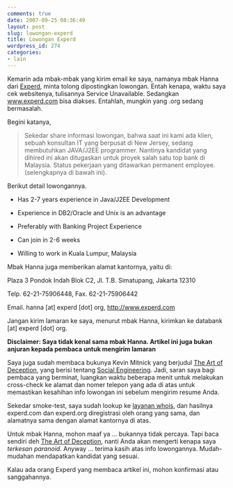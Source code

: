 ```yaml
---
comments: true
date: 2007-09-25 08:36:49
layout: post
slug: lowongan-experd
title: Lowongan Experd
wordpress_id: 274
categories:
- lain
---
```


Kemarin ada mbak-mbak yang kirim email ke saya, namanya mbak Hanna dari [Experd](http://www.experd.org), minta tolong dipostingkan lowongan. Entah kenapa, waktu saya cek websitenya, tulisannya Service Unavailable. Sedangkan www.experd.com bisa diakses. Entahlah, mungkin yang .org sedang bermasalah.

Begini katanya, 


> Sekedar share informasi lowongan, bahwa saat ini kami ada klien, sebuah konsultan IT yang berpusat di New Jersey, sedang membutuhkan JAVA/J2EE programmer. Nantinya kandidat yang dihired ini akan ditugaskan untuk proyek salah satu top bank di Malaysia. Status pekerjaan yang ditawarkan permanent employee. (selengkapnya di bawah ini).



Berikut detail lowongannya. 



	
  * Has 2-7 years experience in Java/J2EE Development

	
  * Experience in DB2/Oracle and Unix is an advantage

	
  * Preferably with Banking Project Experience

	
  * Can join in 2-6 weeks

	
  * Willing to work in Kuala Lumpur, Malaysia



Mbak Hanna juga memberikan alamat kantornya, yaitu di: 

Plaza 3 Pondok Indah Blok C2, Jl. T.B. Simatupang, Jakarta 12310   

Telp. 62-21-75906448, Fax. 62-21-75906442   

Email. hanna [at] experd [dot] org, http://www.experd.com 

Jangan kirim lamaran ke saya, menurut mbak Hanna, kirimkan ke databank [at] experd [dot] org. 

**Disclaimer: Saya tidak kenal sama mbak Hanna. Artikel ini juga bukan anjuran kepada pembaca untuk mengirim lamaran**

Saya juga sudah membaca bukunya Kevin Mitnick yang berjudul [The Art of Deception](http://www.flazx.com/ebook1002.php), yang berisi tentang [Social Engineering](http://en.wikipedia.org/wiki/Social_engineering_%28security%29). Jadi, saran saya bagi pembaca yang berminat, luangkan waktu beberapa menit untuk melakukan cross-check ke alamat dan nomer telepon yang ada di atas untuk memastikan kesahihan info lowongan ini sebelum mengirim resume Anda. 

Sekedar smoke-test, saya sudah lookup ke [layanan whois](http://www.who.is/), dan hasilnya experd.com dan experd.org diregistrasi oleh orang yang sama, dan alamatnya sama dengan alamat kantornya di atas. 

Untuk mbak Hanna, mohon maaf ya ... bukannya tidak percaya. Tapi baca sendiri deh [The Art of Deception](http://www.flazx.com/ebook4179.php), nanti Anda akan mengerti kenapa saya _terkesan paranoid_. Anyway ... terima kasih atas info lowongannya. Mudah-mudahan mendapatkan kandidat yang sesuai.

Kalau ada orang Experd yang membaca artikel ini, mohon konfirmasi atau sanggahannya.
